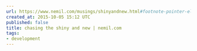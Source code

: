 ```yaml
---
url: https://www.nemil.com/musings/shinyandnew.html#footnote-pointer-eleven
created_at: 2015-10-05 15:12 UTC
published: false
title: chasing the shiny and new | nemil.com
tags:
- development
---
```



